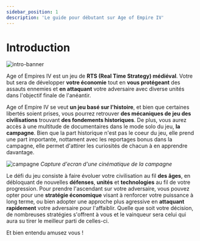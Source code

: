 ```yaml
---
sidebar_position: 1
description: 'Le guide pour débutant sur Age of Empire IV'
---
```


# Introduction

![intro-banner](/img/guide/intro-banner.jpg)

Age of Empires IV est un jeu de **RTS (Real Time Strategy) médiéval**. Votre but sera de développer **votre économie** tout en **vous protégeant** des assauts ennemies et **en attaquant** votre adversaire avec diverse unités dans l'objectif finale de l'anéantir. 

Age of Empire IV se veut **un jeu basé sur l'histoire**, et bien que certaines libertés soient prises, vous pourrez retrouver **des mécaniques de jeu des civilisations** trouvant **des fondements historiques**. De plus, vous aurez accès à une multitude de documentaires dans le mode solo du jeu, **la campagne**. Bien que la part historique n'est pas le coeur du jeu, elle prend une part importante, nottament avec les reportages bonus dans la campagne, elle permet d'attirer les curiosités de chacun à en apprendre davantage.

![campagne](/img/guide/campaign.jpg)
_Capture d'ecran d'une cinématique de la campagne_

Le défi du jeu consiste à faire évoluer votre civilisation au fil **des âges**, en débloquant de nouvelles **défenses**, **unités** et **technologies** au fil de votre progression. Pour prendre l'ascendant sur votre adversaire, vous pouvez opter pour une **stratégie économique** visant à renforcer votre puissance à long terme, ou bien adopter une approche plus agressive en **attaquant rapidement** votre adversaire pour l'affaiblir. Quelle que soit votre décision, de nombreuses stratégies s'offrent à vous et le vainqueur sera celui qui aura su tirer le meilleur parti de celles-ci.

Et bien entendu amusez vous !
